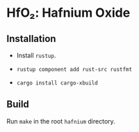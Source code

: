 # HfO₂: Hafnium Oxide

## Installation

- Install `rustup`.

- `rustup component add rust-src rustfmt`

- `cargo install cargo-xbuild`

## Build

Run `make` in the root `hafnium` directory.
